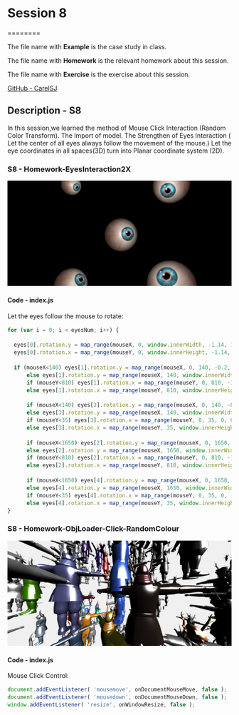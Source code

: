# Session 8
========

The file name with **Example** is the case study in class.

The file name with **Homework** is the relevant homework about this session.

The file name with **Exercise** is the exercise about this session.

[GitHub - CarelSJ](https://github.com/CarelSJ/DAT505-GitHub)

## Description - S8 ##

In this session,we learned the method of Mouse Click Interaction (Random Color Transform).
The Import of model.
The Strengthen of Eyes Interaction ( Let the center of all eyes always follow the movement of the mouse.)
Let the eye coordinates in all spaces(3D) turn into Planar coordinate system (2D).

### S8 - Homework-EyesInteraction2X ###
![S8-01](https://github.com/CarelSJ/DAT505-GitHub/blob/master/images/S8-01.png)
#### Code - index.js ####

Let the eyes follow the mouse to rotate:
```javascript
for (var i = 0; i < eyesNum; i++) {

  eyes[0].rotation.y = map_range(mouseX, 0, window.innerWidth, -1.14, 1.14);
  eyes[0].rotation.x = map_range(mouseY, 0, window.innerHeight, -1.14, 1.14);

  if (mouseX<140) eyes[1].rotation.y = map_range(mouseX, 0, 140, -0.2, 0.25);
      else eyes[1].rotation.y = map_range(mouseX, 140, window.innerWidth, 0.25, 1.14);
      if (mouseY<810) eyes[1].rotation.x = map_range(mouseY, 0, 810, -1.14, -0.25);
      else eyes[1].rotation.x = map_range(mouseY, 810, window.innerHeight, -0.25, 0);

      if (mouseX<140) eyes[3].rotation.y = map_range(mouseX, 0, 140, -0.2, 0.25);
      else eyes[3].rotation.y = map_range(mouseX, 140, window.innerWidth, 0.25, 1.14);
      if (mouseY<35) eyes[3].rotation.x = map_range(mouseY, 0, 35, 0, 0.25);
      else eyes[3].rotation.x = map_range(mouseY, 35, window.innerHeight, 0.25, 1.14);

      if (mouseX<1650) eyes[2].rotation.y = map_range(mouseX, 0, 1650, -1.14, 0);
      else eyes[2].rotation.y = map_range(mouseX, 1650, window.innerWidth,0, 0.3 );
      if (mouseY<810) eyes[2].rotation.x = map_range(mouseY, 0, 810, -1.14, 0);
      else eyes[2].rotation.x = map_range(mouseY, 810, window.innerHeight, 0, 0.2);

      if (mouseX<1650) eyes[4].rotation.y = map_range(mouseX, 0, 1650, -1.14, 0);
      else eyes[4].rotation.y = map_range(mouseX, 1650, window.innerWidth, 0, 0.3);
      if (mouseY<35) eyes[4].rotation.x = map_range(mouseY, 0, 35, 0, -0.25);
      else eyes[4].rotation.x = map_range(mouseY, 35, window.innerHeight, 0.25, 1.14)
}
```

### S8 - Homework-ObjLoader-Click-RandomColour ###
![S8-02](https://github.com/CarelSJ/DAT505-GitHub/blob/master/images/S8-02.png)
#### Code - index.js ####
Mouse Click Control:
```javascript
document.addEventListener( 'mousemove', onDocumentMouseMove, false );
document.addEventListener( 'mousedown', onDocumentMouseDown, false );
window.addEventListener( 'resize', onWindowResize, false );
```
